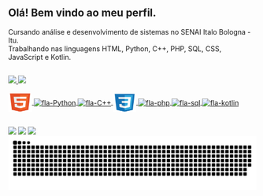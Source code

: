 ## Olá! Bem vindo ao meu perfil.

Cursando análise e desenvolvimento de sistemas no SENAI Italo Bologna - Itu. <br>
Trabalhando nas linguagens HTML, Python, C++, PHP, SQL, CSS, JavaScript e Kotlin.
##

<div>
<a href="https://github.com/flaviaprouvot">
<img height="130em" src="https://github-readme-stats.vercel.app/api/top-langs/?username=flaviaprouvot&layout=compact&langs_count=16&theme=minimal"/>
<img height="130em" src="https://github-readme-stats.vercel.app/api?username=flaviaprouvot&show_icons-true&theme=minimal&include_all_commits=true&count_private-true"/>


</div> 

<div style="display: inline_block"><br>
 
<img align="center" alt="fla-HTML" height="38" width="48" src="https://raw.githubusercontent.com/devicons/devicon/master/icons/html5/html5-original.svg">
<img align="center" alt="fla-Python" height="38" width="38" src="https://upload.wikimedia.org/wikipedia/commons/thumb/0/0a/Python.svg/800px-Python.svg.png">
<img align="center" alt="fla-C++" height="42" width="42" src="https://cdn3d.iconscout.com/3d/premium/thumb/c-3d-icon-download-in-png-blend-fbx-gltf-file-formats--object-oriented-programming-language-programing-code-data-web-development-pack-website-icons-8478891.png?f=webp">
 <img align="center" alt="fla-css" height="37" width="47" src="https://raw.githubusercontent.com/devicons/devicon/master/icons/css3/css3-original.svg">
<img align="center" alt="fla-php" height="40" width="45" src="https://cdn-icons-png.flaticon.com/512/2305/2305919.png">
<img align="center" alt="fla-sql" height="38" width="38" src="https://pontia.tech/wp-content/uploads/2023/06/Imagen1.png">
<img align="center" alt="fla-kotlin" height="30" width="30" src="https://upload.wikimedia.org/wikipedia/commons/thumb/7/74/Kotlin_Icon.png/1200px-Kotlin_Icon.png">


</div>
  
  ##
 
<div> 
  <a href="https://instagram.com/flaviaprouvot" target="_blank"><img src="https://img.shields.io/badge/-Instagram-%23E4405F?style=for-the-badge&logo=instagram&logoColor=white" target="_blank"></a>
  <a href = "mailto:flavia.prouvot@gmail.com"><img src="https://img.shields.io/badge/-Gmail-%23333?style=for-the-badge&logo=gmail&logoColor=white" target="_blank"></a>
 <a href="https://www.linkedin.com/in/flavia-prouvot-518a39302/" target="_blank"><img src="https://img.shields.io/badge/-LinkedIn-%230077B5?style=for-the-badge&logo=linkedin&logoColor=white" target="_blank"></a> 
 </a> 
 
 <picture>
  <source media="(prefers-color-scheme: dark)" srcset="https://raw.githubusercontent.com/platane/platane/output/github-contribution-grid-snake-dark.svg">
  <source media="(prefers-color-scheme: light)" srcset="https://raw.githubusercontent.com/platane/platane/output/github-contribution-grid-snake.svg">
  <img alt="github contribution grid snake animation" src="https://raw.githubusercontent.com/platane/platane/output/github-contribution-grid-snake.svg">
</picture>
  
</div>
